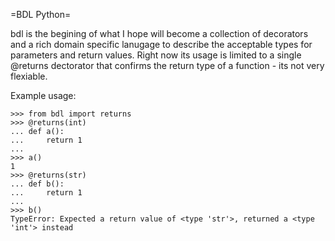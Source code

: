=BDL Python=

bdl is the begining of what I hope will become a collection of
decorators and a rich domain specific lanugage to describe the
acceptable types for parameters and return values.  Right now its
usage is limited to a single @returns dectorator that confirms the
return type of a function - its not very flexiable.

Example usage:
````
>>> from bdl import returns
>>> @returns(int)
... def a():
...     return 1
... 
>>> a()
1
>>> @returns(str)
... def b():
...     return 1
... 
>>> b()
TypeError: Expected a return value of <type 'str'>, returned a <type 'int'> instead
````